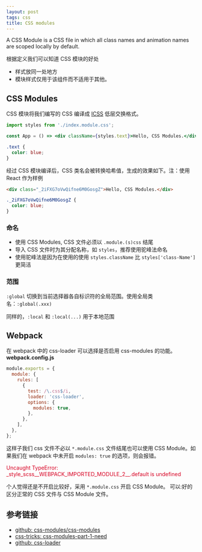 ```yaml
---
layout: post
tags: css
title: CSS modules
---
```


A CSS Module is a CSS file in which all class names and animation names are scoped locally by default.

根据定义我们可以知道 CSS 模块的好处

- 样式放同一处地方
- 模块样式仅用于该组件而不适用于其他。

## CSS Modules

CSS 模块将我们编写的 CSS 编译成 [ICSS](https://github.com/css-modules/icss) 低层交换格式。

```jsx
import styles from './index.module.css';

const App = () => <div className={styles.text}>Hello, CSS Modules.</div>;
```

```css
.text {
  color: blue;
}
```

经过 CSS 模块编译后，CSS 类名会被转换哈希值，生成的效果如下。注：使用 React 作为样例

```html
<div class="_2iFXG7oVwQifne6M0GosgZ">Hello, CSS Modules.</div>
```

```css
._2iFXG7oVwQifne6M0GosgZ {
  color: blue;
}
```

### 命名

- 使用 CSS Modules, CSS 文件必须以 `.module.(s)css` 结尾
- 导入 CSS 文件时为其分配名称，如 `styles`，推荐使用驼峰法命名
- 使用驼峰法是因为在使用的使用 `styles.className` 比 `styles['class-Name']` 更简洁

### 范围

`:global` 切换到当前选择器各自标识符的全局范围。使用全局类名：`:global(.xxx)`

同样的，`:local` 和 `:local(...)` 用于本地范围

## Webpack

在 webpack 中的 css-loader 可以选择是否启用 css-modules 的功能。**webpack.config.js**

```js
module.exports = {
  module: {
    rules: [
      {
        test: /\.css$/i,
        loader: 'css-loader',
        options: {
          modules: true,
        },
      },
    ],
  },
};
```

这样子我们 css 文件不必以 `*.module.css` 文件结尾也可以使用 CSS Module。如果我们在 webpack 中未开启 `modules: true` 的选项，则会报错。

<p style="color: #D70022;">Uncaught TypeError: _style_scss__WEBPACK_IMPORTED_MODULE_2__.default is undefined</p>

个人觉得还是不开启比较好，采用 `*.module.css` 开启 CSS Module。 可以:好的区分正常的 CSS 文件与 CSS Module 文件。

## 参考链接

- [github: css-modules/css-modules](https://github.com/css-modules/css-modules)
- [css-tricks: css-modules-part-1-need](https://css-tricks.com/css-modules-part-1-need/)
- [github: css-loader](https://github.com/webpack-contrib/css-loader#modules)
